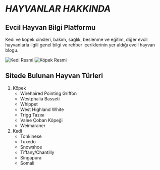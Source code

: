 # ***HAYVANLAR HAKKINDA***

## Evcil Hayvan Bilgi Platformu
Kedi ve köpek cinsleri, bakım, sağlık, beslenme ve eğitim, diğer evcil hayvanlarla ilgili genel bilgi ve rehber içeriklerinin yer aldığı evcil hayvan blogu.

![Kedi Resmi](https://blog.petzzshop.com/wp-content/webp-express/webp-images/uploads/2022/12/Siyam-tuy-dokmeyen-kedi-300x165.png.webp)
![Köpek Resmi](https://blog.petzzshop.com/wp-content/webp-express/webp-images/uploads/2022/11/Tahilsiz-Kopek-Mamasi-218x150.png.webp)

## Sitede Bulunan Hayvan Türleri

1. Köpek        
    * Wirehaired Pointing Griffon
    * Westphalia Basseti
    * Whippet
    * West Highland White
    * Trigg Tazısı
    * Valee Çoban Köpeği
    * Weimaraner
2. Kedi
    * Tonkinese
    * Tuxedo
    * Snowshoe
    * Tiffany/Chantilly
    * Singapura
    * Somali